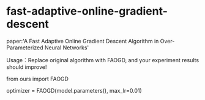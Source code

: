 # fast-adaptive-online-gradient-descent
paper:'A Fast Adaptive Online Gradient Descent Algorithm in Over-Parameterized Neural Networks'

Usage：Replace original algorithm with FAOGD, and your experiment results should improve!

from ours import FAOGD

optimizer = FAOGD(model.parameters(), max_lr=0.01)
